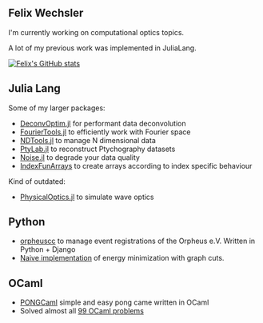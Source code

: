 ## Felix Wechsler

I'm currently working on computational optics topics.

A lot of my previous work was implemented in JuliaLang.

[![Felix's GitHub stats](https://github-readme-stats.vercel.app/api?username=roflmaostcs)](https://github.com/roflmaostcs/github-readme-stats)


## Julia Lang
Some of my larger packages:
* [DeconvOptim.jl](https://github.com/roflmaostc/DeconvOptim.jl) for performant data deconvolution
* [FourierTools.jl](https://github.com/bionanoimaging/FourierTools.jl) to efficiently work with Fourier space
* [NDTools.jl](https://github.com/bionanoimaging/NDTools.jl) to manage N dimensional data 
* [PtyLab.jl](https://github.com/PtyLab/PtyLab.jl) to reconstruct Ptychography datasets
* [Noise.jl](https://github.com/roflmaostc/Noise.jl) to degrade your data quality
* [IndexFunArrays](https://github.com/bionanoimaging/IndexFunArrays.jl) to create arrays according to index specific behaviour

Kind of outdated:
* [PhysicalOptics.jl](https://github.com/JuliaPhysics/PhysicalOptics.jl) to simulate wave optics


## Python
* [orpheuscc](https://github.com/orpheusverein/orpheuscc) to manage event registrations of the Orpheus e.V. Written in Python + Django
* [Naive implementation](https://github.com/roflmaostc/Fast-Approximate-Energy-Minimization-via-Graph-Cuts) of energy minimization with graph cuts. 

## OCaml
* [PONGCaml](https://github.com/roflmaostc/PONGCaml) simple and easy pong came written in OCaml
* Solved almost all [99 OCaml problems](https://github.com/roflmaostc/99-OCaml-Problems)
